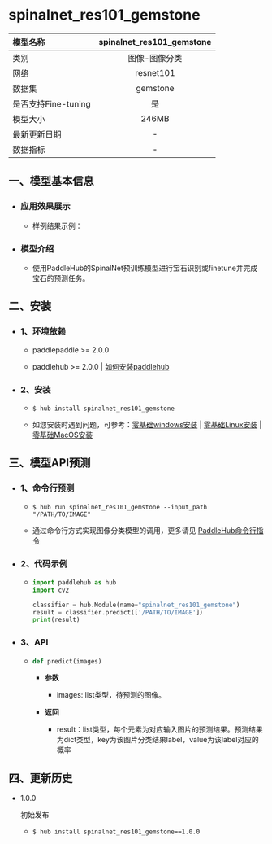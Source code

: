 # spinalnet_res101_gemstone

|模型名称|spinalnet_res101_gemstone|
| :--- | :---: |
|类别|图像-图像分类|
|网络|resnet101|
|数据集|gemstone|
|是否支持Fine-tuning|是|
|模型大小|246MB|
|最新更新日期|-|
|数据指标|-|


## 一、模型基本信息

- ### 应用效果展示
  - 样例结果示例：


- ### 模型介绍

  - 使用PaddleHub的SpinalNet预训练模型进行宝石识别或finetune并完成宝石的预测任务。
## 二、安装

- ### 1、环境依赖  

  - paddlepaddle >= 2.0.0  

  - paddlehub >= 2.0.0  | [如何安装paddlehub](../../../../docs/docs_ch/get_start/installation.rst)


- ### 2、安装

  - ```shell
    $ hub install spinalnet_res101_gemstone
    ```
  - 如您安装时遇到问题，可参考：[零基础windows安装](../../../../docs/docs_ch/get_start/windows_quickstart.md)
 | [零基础Linux安装](../../../../docs/docs_ch/get_start/linux_quickstart.md) | [零基础MacOS安装](../../../../docs/docs_ch/get_start/mac_quickstart.md)

## 三、模型API预测

- ### 1、命令行预测

  - ```shell
    $ hub run spinalnet_res101_gemstone --input_path "/PATH/TO/IMAGE"
    ```
  - 通过命令行方式实现图像分类模型的调用，更多请见 [PaddleHub命令行指令](../../../../docs/docs_ch/tutorial/cmd_usage.rst)

- ### 2、代码示例

  - ```python
    import paddlehub as hub
    import cv2

    classifier = hub.Module(name="spinalnet_res101_gemstone")
    result = classifier.predict(['/PATH/TO/IMAGE']）
    print(result)
    ```

- ### 3、API

  - ```python
    def predict(images)
    ```

    - **参数**
      - images: list类型，待预测的图像。

    - **返回**
      - result：list类型，每个元素为对应输入图片的预测结果。预测结果为dict类型，key为该图片分类结果label，value为该label对应的概率





## 四、更新历史

* 1.0.0

  初始发布
  - ```shell
    $ hub install spinalnet_res101_gemstone==1.0.0
    ```
